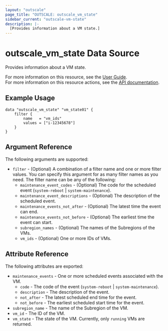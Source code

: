 ```yaml
---
layout: "outscale"
page_title: "OUTSCALE: outscale_vm_state"
sidebar_current: "outscale-vm-state"
description: |-
  [Provides information about a VM state.]
---
```


# outscale_vm_state Data Source

Provides information about a VM state.

For more information on this resource, see the [User Guide](https://docs.outscale.com/en/userguide/About-Instance-Lifecycle.html).  
For more information on this resource actions, see the [API documentation](https://docs.outscale.com/api#readvmsstate).

## Example Usage

```hcl
data "outscale_vm_state" "vm_state01" {
    filter {
        name   = "vm_ids"
        values = ["i-12345678"]
    }
}
```

## Argument Reference

The following arguments are supported:

* `filter` - (Optional) A combination of a filter name and one or more filter values. You can specify this argument for as many filter names as you need. The filter name can be any of the following:
    * `maintenance_event_codes` - (Optional) The code for the scheduled event (`system-reboot` \| `system-maintenance`).
    * `maintenance_event_descriptions` - (Optional) The description of the scheduled event.
    * `maintenance_events_not_after` - (Optional) The latest time the event can end.
    * `maintenance_events_not_before` - (Optional) The earliest time the event can start.
    * `subregion_names` - (Optional) The names of the Subregions of the VMs.
    * `vm_ids` - (Optional) One or more IDs of VMs.

## Attribute Reference

The following attributes are exported:

* `maintenance_events` - One or more scheduled events associated with the VM.
    * `code` - The code of the event (`system-reboot` \| `system-maintenance`).
    * `description` - The description of the event.
    * `not_after` - The latest scheduled end time for the event.
    * `not_before` - The earliest scheduled start time for the event.
* `subregion_name` - The name of the Subregion of the VM.
* `vm_id` - The ID of the VM.
* `vm_state` - The state of the VM. Currently, only `running` VMs are returned.
